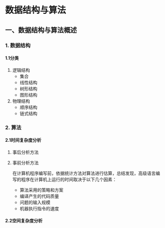 # 数据结构与算法

## 一、数据结构与算法概述

### 1. 数据结构

#### 1.1分类

1. 逻辑结构
   * 集合
   * 线性结构
   * 树形结构
   * 图形结构
2. 物理结构
   * 顺序结构
   * 链式结构

### 2. 算法

#### 2.1时间复杂度分析

1. 事后分析方法

2. 事前分析方法

   在计算机程序编写前，依据统计方法对算法进行估算，总结发现，高级语言编写的程序在计算机上运行的时间取决于以下几个因素：

   * 算法采用的策略和方案
   * 编译产生的代码质量
   * 问题的输入规模
   * 机器执行指令的速度

#### 2.2空间复杂度分析

